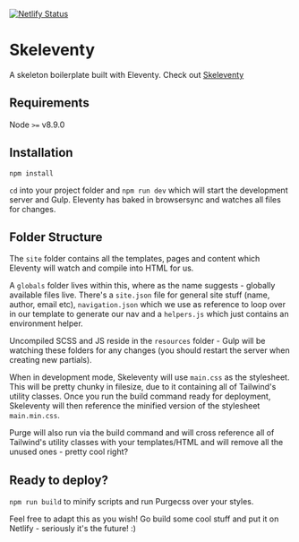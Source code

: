 [![Netlify Status](https://api.netlify.com/api/v1/badges/f4455669-0ce8-40ea-8ff5-5c31f0aadfa5/deploy-status)](https://app.netlify.com/sites/skeleventy/deploys)

# Skeleventy

A skeleton boilerplate built with Eleventy. Check out [Skeleventy](https://skeleventy.netlify.com/)

## Requirements

Node `>=` v8.9.0

## Installation

```
npm install
```

`cd` into your project folder and `npm run dev` which will start the development server and Gulp. Eleventy has baked in browsersync and watches all files for changes.

## Folder Structure

The `site` folder contains all the templates, pages and content which Eleventy will watch and compile into HTML for us.

A `globals` folder lives within this, where as the name suggests - globally available files live. There's a `site.json` file for general site stuff (name, author, email etc), `navigation.json` which we use as reference to loop over in our template to generate our nav and a `helpers.js` which just contains an environment helper.

Uncompiled SCSS and JS reside in the `resources` folder - Gulp will be watching these folders for any changes (you should restart the server when creating new partials).

When in development mode, Skeleventy will use `main.css` as the stylesheet. This will be pretty chunky in filesize, due to it containing all of Tailwind's utility classes. Once you run the build command ready for deployment, Skeleventy will then reference the minified version of the stylesheet `main.min.css`.

Purge will also run via the build command and will cross reference all of Tailwind's utility classes with your templates/HTML and will remove all the unused ones - pretty cool right?

## Ready to deploy?

`npm run build` to minify scripts and run Purgecss over your styles.

Feel free to adapt this as you wish! Go build some cool stuff and put it on Netlify - seriously it's the future! :)
